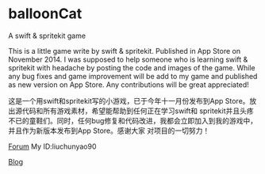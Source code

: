 balloonCat
==========

A swift &amp; spritekit game 

This is a little game write by swift & spritekit. Published in App Store on November 2014. I was supposed to help someone who 
is learning swift & spritekit with headache by posting the code and images of the game. While any bug fixes and game improvement 
will be add to my game and published as new version on App Store. Any contributions will be great appreciated!

这是一个用swift和spritekit写的小游戏，已于今年十一月份发布到App Store。放出源代码和所有游戏素材，希望能帮助到任何正在学习swift和
spritekit并且头疼不已的童鞋们。同时，任何bug修复和代码改进，我都会立即加入到我的游戏中，并且作为新版本发布到App Store。感谢大家
对项目的一切努力！


[Forum](http://tieba.baidu.com/f?ie=utf-8&kw=spritekit%20%E5%90%A7&fr=search)
My ID:liuchunyao90

[Blog](http://segmentfault.com/blog/flappyheart)
